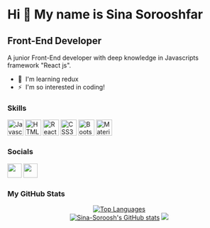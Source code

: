 Hi 👋 My name is Sina Sorooshfar
================================

Front-End Developer
-----------------

A junior Front-End developer with deep knowledge in Javascripts framework "React js".

* 🧠  I'm learning redux
* ⚡  I'm so interested in coding!

### Skills

<p align="left">
<a href="https://developer.mozilla.org/en-US/docs/Web/JavaScript" target="_blank" rel="noreferrer"><img src="https://raw.githubusercontent.com/danielcranney/readme-generator/main/public/icons/skills/javascript-colored.svg" width="36" height="36" alt="Javascript" /></a>
<a href="https://developer.mozilla.org/en-US/docs/Glossary/HTML5" target="_blank" rel="noreferrer"><img src="https://raw.githubusercontent.com/danielcranney/readme-generator/main/public/icons/skills/html5-colored.svg" width="36" height="36" alt="HTML5" /></a>
<a href="https://reactjs.org/" target="_blank" rel="noreferrer"><img src="https://raw.githubusercontent.com/danielcranney/readme-generator/main/public/icons/skills/react-colored.svg" width="36" height="36" alt="React" /></a>
<a href="https://www.w3.org/TR/CSS/#css" target="_blank" rel="noreferrer"><img src="https://raw.githubusercontent.com/danielcranney/readme-generator/main/public/icons/skills/css3-colored.svg" width="36" height="36" alt="CSS3" /></a>
<a href="https://getbootstrap.com/" target="_blank" rel="noreferrer"><img src="https://raw.githubusercontent.com/danielcranney/readme-generator/main/public/icons/skills/bootstrap-colored.svg" width="36" height="36" alt="Bootstrap" /></a>
<a href="https://mui.com/" target="_blank" rel="noreferrer"><img src="https://raw.githubusercontent.com/danielcranney/readme-generator/main/public/icons/skills/materialui-colored.svg" width="36" height="36" alt="Material UI" /></a>
</p>

### Socials

<p align="left"> 
<a href="https://www.github.com/Sina-Soroosh" target="_blank" rel="noreferrer"><img src="https://raw.githubusercontent.com/danielcranney/readme-generator/main/public/icons/socials/github.svg" width="32" height="32" /></a>
<a href="https://telegram.me/Sinasoroosh" target="_blank" rel="noreferrer"><img src="https://upload.wikimedia.org/wikipedia/commons/thumb/8/83/Telegram_2019_Logo.svg/512px-Telegram_2019_Logo.svg.png" width="32" height="32" /></a>
</p>

### My GitHub Stats

<div align="center">
  <a href="https://github.com/Sina-Soroosh" align="left"><img src="https://github-readme-stats.vercel.app/api/top-langs/?username=Sina-Soroosh&langs_count=10&title_color=0891b2&text_color=ffffff&hide_progress=true&icon_color=0891b2&bg_color=1c1917&hide_border=true&locale=en&custom_title=Top%20%Languages" alt="Top Languages" /></a>
  <br />
<a href="http://www.github.com/Sina-Soroosh"><img src="https://github-readme-stats.vercel.app/api?username=Sina-Soroosh&show_icons=true&hide=&count_private=true&title_color=0891b2&text_color=ffffff&icon_color=0891b2&bg_color=1c1917&hide_border=true&show_icons=true" alt="Sina-Soroosh's GitHub stats" /></a>
<a href="http://www.github.com/Sina-Soroosh"><img src="https://github-readme-streak-stats.herokuapp.com/?user=Sina-Soroosh&stroke=ffffff&background=1c1917&ring=0891b2&fire=0891b2&currStreakNum=ffffff&currStreakLabel=0891b2&sideNums=ffffff&sideLabels=ffffff&dates=ffffff&hide_border=true" /></a>
</div>
